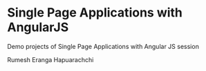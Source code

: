 Single Page Applications with AngularJS
=======================================

Demo projects of Single Page Applications with Angular JS session

Rumesh Eranga Hapuarachchi
